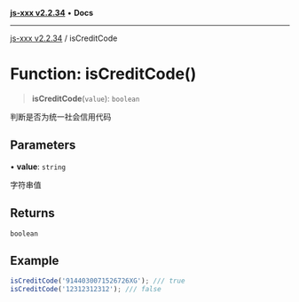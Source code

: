 [**js-xxx v2.2.34**](../README.md) • **Docs**

***

[js-xxx v2.2.34](../README.md) / isCreditCode

# Function: isCreditCode()

> **isCreditCode**(`value`): `boolean`

判断是否为统一社会信用代码

## Parameters

• **value**: `string`

字符串值

## Returns

`boolean`

## Example

```ts
isCreditCode('9144030071526726XG'); /// true
isCreditCode('12312312312'); /// false
```
